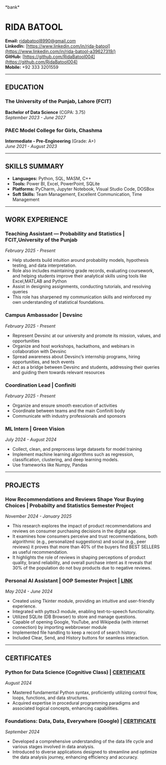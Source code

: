 \*bank\*
# RIDA BATOOL 
**Email:** [ridabatool8990@gmail.com](ridabatool8990@gmail.com)  
**LinkedIn:** [https://www.linkedin.com/in/rida-batool](https://www.linkedin.com/in/rida-batool-a39627319/)  
**GitHub:** [https://github.com/RidaBatool004](https://github.com/RidaBatool004)   
**Mobile:** +92 333 3201559  

---

## EDUCATION  

### The University of the Punjab, Lahore (FCIT)
**Bachelor of Data Science** (CGPA: 3.75)  
_September 2023 - June 2027_

### PAEC Model College for Girls, Chashma 
**Intermediate - Pre-Engineering** (Grade: A+)  
_June 2021 - August 2023_  

---

## SKILLS SUMMARY  

- **Languages:** Python, SQL, MASM, C++   
- **Tools:** Power BI, Excel, PowerPoint, SQLite  
- **Platforms:** PyCharm, Jupyter Notebook, Visual Studio Code, DOSBox
- **Soft Skills:** Team Management, Excellent Communication, Time Management  

---

## WORK EXPERIENCE 

### **Teaching Assistant — Probability and Statistics | FCIT,University of the Punjab**  
_February 2025 - Present_  

- Help students build intuition around probability models, hypothesis testing, and data interpretation.
- Role also includes maintaining grade records, evaluating coursework, and helping students improve their analytical skills using tools like Excel,MATLAB and Python
- Assist in designing assignments, conducting tutorials, and resolving queries
- This role has sharpened my communication skills and reinforced my own understanding of statistical foundations.

### **Campus Ambassador | Devsinc**  
_February 2025 - Present_  

- Represent Devsinc at our university and promote its mission, values, and opportunities
- Organize and host workshops, hackathons, and webinars in collaboration with Devsinc
- Spread awareness about Devsinc’s internship programs, hiring opportunities, and tech events
- Act as a bridge between Devsinc and students, addressing their queries and guiding them towards relevant resources
 
### **Coordination Lead | Confiniti**  
_February 2025 - Present_  

- Organize and ensure smooth execution of activities
- Coordinate between teams and the main Confiniti body
- Communicate with industry professionals and sponsors

### **ML Intern | Green Vision**  
_July 2024 - August 2024_  

- Collect, clean, and preprocess large datasets for model training
- Implement machine learning algorithms such as regression, classification, clustering, and deep learning models.
- Use frameworks like Numpy, Pandas
---

## PROJECTS  

### **How Recommendations and Reviews Shape Your Buying Choices | Probabilty and Statistics Semester Project**  
_November 2024 - January 2025_  

- This research explores the impact of product recommendations and reviews on consumer purchasing decisions in the digital age.
- It examines how consumers perceive and trust recommendations, both algorithmic (e.g., personalized suggestions) and social (e.g., peer reviews) it proves that more than 40% of the buyers find BEST SELLERS as useful recommendation.
-  It highlights the role of reviews in shaping perceptions of product quality, brand reliability, and overall purchase intent as it reveals that 30% of the population do not buy products due to negative reviews.

### **Personal AI Assistant | OOP Semester Project | [LINK](https://github.com/RidaBatool004/Personal-Assistant)**  
_May 2024 - June 2024_  

- Created using Tkinter module, providing an intuitive and user-friendly experience.  
- Integrated with pyttsx3 module, enabling text-to-speech functionality.  
- Utilized SQLite (DB Browser) to store and manage questions.  
- Capable of opening Google, YouTube, and Wikipedia (with internet connection) by importing webbrowser module
- Implemented file handling to keep a record of search history.
- Included Clear, Send, and History buttons for seamless interaction.   

---

## CERTIFICATES  

### **Python for Data Science (Cognitive Class) | [CERTIFICATE](https://courses.cognitiveclass.ai/certificates/efaf69da46354905aaee5d40cd780d21)**  
_August 2024_  
- Mastered fundamental Python syntax, proficiently utilizing control flow, loops, functions, and data structures.  
- Acquired expertise in procedural programming paradigms and associated logical concepts, enhancing capabilities.  
  
### **Foundations: Data, Data, Everywhere (Google) | [CERTIFICATE](https://www.credly.com/go/D3o8QNX9)**  
_September 2024_  
- Developed a comprehensive understanding of the data life cycle and various stages involved in data analysis.  
- Introduced to diverse applications designed to streamline and optimize the data analysis journey, enhancing efficiency and accuracy.  
